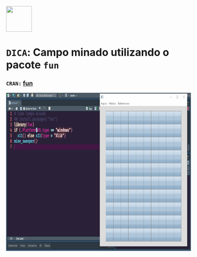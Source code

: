 <img align="center" alt="" width="70" height="70" src="https://cdn.jsdelivr.net/gh/devicons/devicon/icons/rstudio/rstudio-original.svg">

# `DICA`: Campo minado utilizando o pacote `fun` 
### `CRAN:` [fun](https://cran.rstudio.com/web/packages/fun/fun.pdf)

<img align="center" alt="" width="850" height="430" src="https://github.com/a-hayana/Campo_minado_R/blob/master/view.gif">
